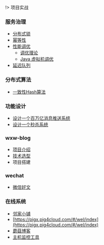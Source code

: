 !> 项目实战



### 服务治理

- [分布式锁](/项目实践/服务治理/分布式锁/)
- [幂等性](/项目实践/服务治理/幂等性/)
- [性能调优](/项目实践/服务治理/性能调优/) 
  - [调优理论](/项目实践/服务治理/性能调优/调优理论/) 
  - [Java 虚拟机调优](/项目实践/服务治理/性能调优/JVM调优/) 
- [延迟队列](/项目实践/服务治理/延迟队列/)

### **分布式算法** 

- [一致性Hash算法](/项目实践/分布式算法/一致性Hash算法/) 

### 功能设计

- [设计一个百万亿消息推送系统](/项目实践/项目设计方案/百万级消息推送系统/README.md) 
- [设计一个秒杀系统](/项目实践/项目设计方案/秒杀系统/README.md) 

### wxw-blog

- [项目介绍 ](/项目实践/wxw-blog/项目介绍) 
- [技术选型](/项目实践/wxw-blog/技术选型.md) 
- 项目搭建


### wechat

- [微信好文](/项目实践/wechat/) 

### 在线系统

- [邻家小铺](http://microapp.gitee.io/linjiashop/) 
- [https://pigx.pig4cloud.com/#/wel/index](https://pigx.pig4cloud.com/#/wel/index) 
- [蘑菇博客](http://moxi159753.gitee.io/mogu_blog_doc/#/README) 
- [主机监控工具](https://www.wgstart.com/) 

